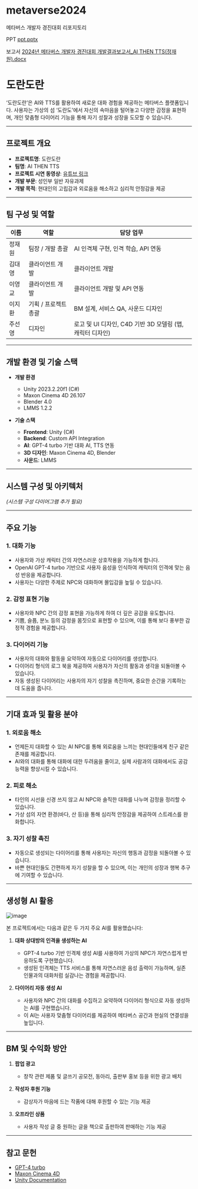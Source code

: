# metaverse2024
메타버스 개발자 경진대회 리포지토리

PPT
[ppt.pptx](https://github.com/user-attachments/files/18394559/ppt.pptx)

보고서
[2024년 메타버스 개발자 경진대회 개발결과보고서_AI THEN TTS(정재원).docx](https://github.com/user-attachments/files/18394567/2024._AI.THEN.TTS.docx)

# 도란도란

‘도란도란’은 AI와 TTS를 활용하여 새로운 대화 경험을 제공하는 메타버스 플랫폼입니다. 사용자는 가상의 섬 ‘도란도’에서 자신의 속마음을 털어놓고 다양한 감정을 표현하며, 개인 맞춤형 다이어리 기능을 통해 자기 성찰과 성장을 도모할 수 있습니다.

---

## 프로젝트 개요

- **프로젝트명**: 도란도란
- **팀명**: AI THEN TTS
- **프로젝트 시연 동영상**: [유튜브 링크](https://youtu.be/HAOirkF3qN0)
- **개발 부문**: 성인부 일반 자유과제
- **개발 목적**: 현대인의 고립감과 외로움을 해소하고 심리적 안정감을 제공

---

## 팀 구성 및 역할

| 이름     | 역할                     | 담당 업무                                       |
|----------|--------------------------|------------------------------------------------|
| 정재원   | 팀장 / 개발 총괄         | AI 인격체 구현, 인격 학습, API 연동            |
| 김대영   | 클라이언트 개발          | 클라이언트 개발                                |
| 이영교   | 클라이언트 개발          | 클라이언트 개발 및 API 연동                    |
| 이지환   | 기획 / 프로젝트 총괄     | BM 설계, 서비스 QA, 사운드 디자인              |
| 주선영   | 디자인                   | 로고 및 UI 디자인, C4D 기반 3D 모델링 (맵, 캐릭터 디자인) |

---

## 개발 환경 및 기술 스택

- **개발 환경**
  - Unity 2023.2.20f1 (C#)
  - Maxon Cinema 4D 26.107
  - Blender 4.0
  - LMMS 1.2.2

- **기술 스택**
  - **Frontend**: Unity (C#)
  - **Backend**: Custom API Integration
  - **AI**: GPT-4 turbo 기반 대화 AI, TTS 연동
  - **3D 디자인**: Maxon Cinema 4D, Blender
  - **사운드**: LMMS

---

## 시스템 구성 및 아키텍처

*(시스템 구성 다이어그램 추가 필요)*

---

## 주요 기능

### 1. 대화 기능
- 사용자와 가상 캐릭터 간의 자연스러운 상호작용을 가능하게 합니다.
- OpenAI GPT-4 turbo 기반으로 사용자 음성을 인식하여 캐릭터의 인격에 맞는 음성 반응을 제공합니다.
- 사용자는 다양한 주제로 NPC와 대화하며 몰입감을 높일 수 있습니다.

### 2. 감정 표현 기능
- 사용자와 NPC 간의 감정 표현을 가능하게 하여 더 깊은 공감을 유도합니다.
- 기쁨, 슬픔, 분노 등의 감정을 몸짓으로 표현할 수 있으며, 이를 통해 보다 풍부한 감정적 경험을 제공합니다.

### 3. 다이어리 기능
- 사용자의 대화와 활동을 요약하여 자동으로 다이어리를 생성합니다.
- 다이어리 형식의 로그 북을 제공하여 사용자가 자신의 활동과 생각을 되돌아볼 수 있습니다.
- 자동 생성된 다이어리는 사용자의 자기 성찰을 촉진하며, 중요한 순간을 기록하는 데 도움을 줍니다.

---

## 기대 효과 및 활용 분야

### 1. 외로움 해소
- 언제든지 대화할 수 있는 AI NPC를 통해 외로움을 느끼는 현대인들에게 친구 같은 존재를 제공합니다.
- AI와의 대화를 통해 대화에 대한 두려움을 줄이고, 실제 사람과의 대화에서도 공감 능력을 향상시킬 수 있습니다.

### 2. 피로 해소
- 타인의 시선을 신경 쓰지 않고 AI NPC와 솔직한 대화를 나누며 감정을 정리할 수 있습니다.
- 가상 섬의 자연 환경(바다, 산 등)을 통해 심리적 안정감을 제공하여 스트레스를 완화합니다.

### 3. 자기 성찰 촉진
- 자동으로 생성되는 다이어리를 통해 사용자는 자신의 행동과 감정을 되돌아볼 수 있습니다.
- 바쁜 현대인들도 간편하게 자기 성찰을 할 수 있으며, 이는 개인의 성장과 행복 추구에 기여할 수 있습니다.

---

## 생성형 AI 활용

![image](https://github.com/user-attachments/assets/5b9adc52-16f9-4d52-af53-c02785b1ad64)


본 프로젝트에서는 다음과 같은 두 가지 주요 AI를 활용했습니다:

1. **대화 상대방의 인격을 생성하는 AI**
   - GPT-4 turbo 기반 인격체 생성 AI를 사용하여 가상의 NPC가 자연스럽게 반응하도록 구현했습니다.
   - 생성된 인격체는 TTS 서비스를 통해 자연스러운 음성 출력이 가능하며, 실존 인물과의 대화처럼 실감나는 경험을 제공합니다.

2. **다이어리 자동 생성 AI**
   - 사용자와 NPC 간의 대화를 수집하고 요약하여 다이어리 형식으로 자동 생성하는 AI를 구현했습니다.
   - 이 AI는 사용자 맞춤형 다이어리를 제공하여 메타버스 공간과 현실의 연결성을 높입니다.

---

## BM 및 수익화 방안

1. **팝업 광고**
   - 창작 관련 제품 및 글쓰기 공모전, 동아리, 출판부 홍보 등을 위한 광고 배치

2. **작성자 후원 기능**
   - 감상자가 마음에 드는 작품에 대해 후원할 수 있는 기능 제공

3. **오프라인 상품**
   - 사용자 작성 글 중 원하는 글을 책으로 출판하여 판매하는 기능 제공

---


## 참고 문헌

- [GPT-4 turbo](https://openai.com/)  
- [Maxon Cinema 4D](https://www.maxon.net/)  
- [Unity Documentation](https://unity.com/)
